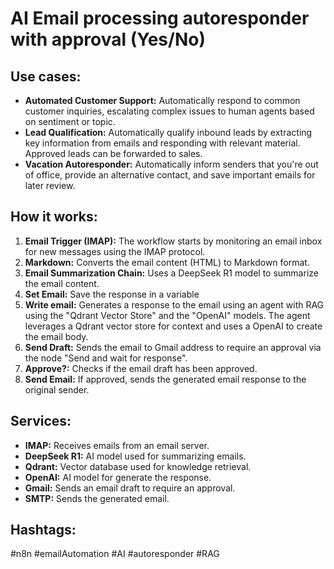 # AI Email processing autoresponder with approval (Yes/No)

## Use cases:

- **Automated Customer Support:** Automatically respond to common customer inquiries, escalating complex issues to human agents based on sentiment or topic.
- **Lead Qualification:** Automatically qualify inbound leads by extracting key information from emails and responding with relevant material. Approved leads can be forwarded to sales.
- **Vacation Autoresponder:** Automatically inform senders that you're out of office, provide an alternative contact, and save important emails for later review.

## How it works:

1.  **Email Trigger (IMAP):** The workflow starts by monitoring an email inbox for new messages using the IMAP protocol.
2.  **Markdown:** Converts the email content (HTML) to Markdown format.
3.  **Email Summarization Chain:** Uses a DeepSeek R1 model to summarize the email content.
4.  **Set Email:** Save the response in a variable
5.  **Write email:** Generates a response to the email using an agent with RAG using the "Qdrant Vector Store" and the "OpenAI" models. The agent leverages a Qdrant vector store for context and uses a OpenAI to create the email body.
6.  **Send Draft:** Sends the email to Gmail address to require an approval via the node "Send and wait for response".
7.  **Approve?:** Checks if the email draft has been approved.
8.  **Send Email:** If approved, sends the generated email response to the original sender.

## Services:

-   **IMAP:** Receives emails from an email server.
-   **DeepSeek R1:** AI model used for summarizing emails.
-   **Qdrant:** Vector database used for knowledge retrieval.
-   **OpenAI:** AI model for generate the response.
-   **Gmail:** Sends an email draft to require an approval.
-   **SMTP:** Sends the generated email.

## Hashtags:

#n8n #emailAutomation #AI #autoresponder #RAG

